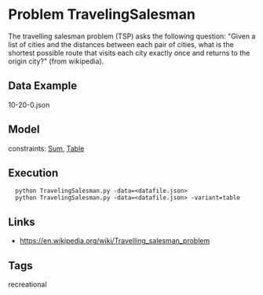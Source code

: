 # Problem TravelingSalesman

The travelling salesman problem (TSP) asks the following question: "Given a list of cities and the distances between each pair of cities,
what is the shortest possible route that visits each city exactly once and returns to the origin city?" (from wikipedia).

## Data Example
  10-20-0.json

## Model
  constraints: [Sum](http://pycsp.org/documentation/constraints/Sum), [Table](http://pycsp.org/documentation/constraints/Table)

## Execution
```
  python TravelingSalesman.py -data=<datafile.json>
  python TravelingSalesman.py -data=<datafile.json> -variant=table
```

## Links
  - https://en.wikipedia.org/wiki/Travelling_salesman_problem

## Tags
  recreational

